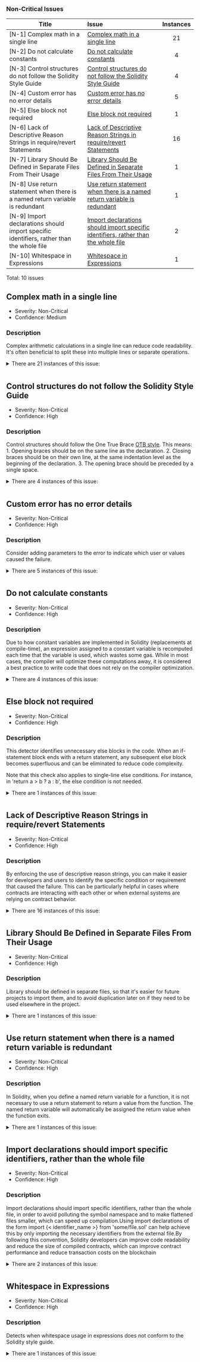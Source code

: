 
### Non-Critical Issues
|Title|Issue|Instances|
|-|:-|:-:|
|[N-1] Complex math in a single line | [Complex math in a single line](#complex-math-in-a-single-line) | 21 |
|[N-2] Do not calculate constants | [Do not calculate constants](#do-not-calculate-constants) | 4 |
|[N-3] Control structures do not follow the Solidity Style Guide | [Control structures do not follow the Solidity Style Guide](#control-structures-do-not-follow-the-solidity-style-guide) | 4 |
|[N-4] Custom error has no error details | [Custom error has no error details](#custom-error-has-no-error-details) | 5 |
|[N-5] Else block not required | [Else block not required](#else-block-not-required) | 1 |
|[N-6] Lack of Descriptive Reason Strings in require/revert Statements | [Lack of Descriptive Reason Strings in require/revert Statements](#lack-of-descriptive-reason-strings-in-requirerevert-statements) | 16 |
|[N-7] Library Should Be Defined in Separate Files From Their Usage | [Library Should Be Defined in Separate Files From Their Usage](#library-should-be-defined-in-separate-files-from-their-usage) | 1 |
|[N-8] Use return statement when there is a named return variable is redundant | [Use return statement when there is a named return variable is redundant](#use-return-statement-when-there-is-a-named-return-variablev) | 1 |
|[N-9] Import declarations should import specific identifiers, rather than the whole file | [Import declarations should import specific identifiers, rather than the whole file](#import-declarations-should-import-specific-identifiers-rather-than-the-whole-file) | 2 |
|[N-10] Whitespace in Expressions | [Whitespace in Expressions](#whitespace-in-expressions) | 1 |

Total: 10 issues

## Complex math in a single line
- Severity: Non-Critical
- Confidence: Medium

### Description
Complex arithmetic calculations in a single line can reduce code readability. It's often beneficial to split these into multiple lines or separate operations.

<details>

<summary>
There are 21 instances of this issue:

</summary>

###
- File: src/proteus/EvolvingProteus.sol
```
 
Line: 251          py_init >= MAX_PRICE_VALUE || py_final >= MAX_PRICE_VALUE
```

[https://github.com/code-423n4/2023-08-shell/blob/main/src/proteus/EvolvingProteus.sol#L251](https://github.com/code-423n4/2023-08-shell/blob/main/src/proteus/EvolvingProteus.sol#L251)


- File: src/proteus/EvolvingProteus.sol
```
 
Line: 252          px_init <= MIN_PRICE_VALUE || px_final <= MIN_PRICE_VALUE
```

[https://github.com/code-423n4/2023-08-shell/blob/main/src/proteus/EvolvingProteus.sol#L252](https://github.com/code-423n4/2023-08-shell/blob/main/src/proteus/EvolvingProteus.sol#L252)


- File: src/proteus/EvolvingProteus.sol
```
 
Line: 279          require(
            inputAmount < INT_MAX && xBalance < INT_MAX && yBalance < INT_MAX
        )
```

[https://github.com/code-423n4/2023-08-shell/blob/main/src/proteus/EvolvingProteus.sol#L279-L281](https://github.com/code-423n4/2023-08-shell/blob/main/src/proteus/EvolvingProteus.sol#L279-L281)


- File: src/proteus/EvolvingProteus.sol
```
 
Line: 319          require(
            outputAmount < INT_MAX && xBalance < INT_MAX && yBalance < INT_MAX
        )
```

[https://github.com/code-423n4/2023-08-shell/blob/main/src/proteus/EvolvingProteus.sol#L319-L321](https://github.com/code-423n4/2023-08-shell/blob/main/src/proteus/EvolvingProteus.sol#L319-L321)


- File: src/proteus/EvolvingProteus.sol
```
 
Line: 361          require(
            depositedAmount < INT_MAX &&
                xBalance < INT_MAX &&
                yBalance < INT_MAX &&
                totalSupply < INT_MAX
        )
```

[https://github.com/code-423n4/2023-08-shell/blob/main/src/proteus/EvolvingProteus.sol#L361-L366](https://github.com/code-423n4/2023-08-shell/blob/main/src/proteus/EvolvingProteus.sol#L361-L366)


- File: src/proteus/EvolvingProteus.sol
```
 
Line: 397          require(
            mintedAmount < INT_MAX &&
                xBalance < INT_MAX &&
                yBalance < INT_MAX &&
                totalSupply < INT_MAX
        )
```

[https://github.com/code-423n4/2023-08-shell/blob/main/src/proteus/EvolvingProteus.sol#L397-L402](https://github.com/code-423n4/2023-08-shell/blob/main/src/proteus/EvolvingProteus.sol#L397-L402)


- File: src/proteus/EvolvingProteus.sol
```
 
Line: 434          require(
            withdrawnAmount < INT_MAX &&
                xBalance < INT_MAX &&
                yBalance < INT_MAX &&
                totalSupply < INT_MAX
        )
```

[https://github.com/code-423n4/2023-08-shell/blob/main/src/proteus/EvolvingProteus.sol#L434-L439](https://github.com/code-423n4/2023-08-shell/blob/main/src/proteus/EvolvingProteus.sol#L434-L439)


- File: src/proteus/EvolvingProteus.sol
```
 
Line: 471          require(
            burnedAmount < INT_MAX &&
                xBalance < INT_MAX &&
                yBalance < INT_MAX &&
                totalSupply < INT_MAX
        )
```

[https://github.com/code-423n4/2023-08-shell/blob/main/src/proteus/EvolvingProteus.sol#L471-L476](https://github.com/code-423n4/2023-08-shell/blob/main/src/proteus/EvolvingProteus.sol#L471-L476)


- File: src/proteus/EvolvingProteus.sol
```
 
Line: 716          int256 disc = int256(Math.sqrt(uint256((bQuad**2 - (aQuad.muli(cQuad)*4)))))
```

[https://github.com/code-423n4/2023-08-shell/blob/main/src/proteus/EvolvingProteus.sol#L716](https://github.com/code-423n4/2023-08-shell/blob/main/src/proteus/EvolvingProteus.sol#L716)


- File: src/proteus/EvolvingProteus.sol
```
 
Line: 717          int256 r0 = (-bQuad*MULTIPLIER + disc*MULTIPLIER) / aQuad.mul(two).muli(MULTIPLIER)
```

[https://github.com/code-423n4/2023-08-shell/blob/main/src/proteus/EvolvingProteus.sol#L717](https://github.com/code-423n4/2023-08-shell/blob/main/src/proteus/EvolvingProteus.sol#L717)


- File: src/proteus/EvolvingProteus.sol
```
 
Line: 718          int256 r1 = (-bQuad*MULTIPLIER - disc*MULTIPLIER) / aQuad.mul(two).muli(MULTIPLIER)
```

[https://github.com/code-423n4/2023-08-shell/blob/main/src/proteus/EvolvingProteus.sol#L718](https://github.com/code-423n4/2023-08-shell/blob/main/src/proteus/EvolvingProteus.sol#L718)


- File: src/proteus/EvolvingProteus.sol
```
 
Line: 720          a < 0 && b < 0
```

[https://github.com/code-423n4/2023-08-shell/blob/main/src/proteus/EvolvingProteus.sol#L720](https://github.com/code-423n4/2023-08-shell/blob/main/src/proteus/EvolvingProteus.sol#L720)


- File: src/proteus/EvolvingProteus.sol
```
 
Line: 750          int256 f_0 = ((( x0  * MULTIPLIER ) / utility) + a_convert)
```

[https://github.com/code-423n4/2023-08-shell/blob/main/src/proteus/EvolvingProteus.sol#L750](https://github.com/code-423n4/2023-08-shell/blob/main/src/proteus/EvolvingProteus.sol#L750)


- File: src/proteus/EvolvingProteus.sol
```
 
Line: 751          int256 f_1 = ((MULTIPLIER * MULTIPLIER / f_0) -  b_convert)
```

[https://github.com/code-423n4/2023-08-shell/blob/main/src/proteus/EvolvingProteus.sol#L751](https://github.com/code-423n4/2023-08-shell/blob/main/src/proteus/EvolvingProteus.sol#L751)


- File: src/proteus/EvolvingProteus.sol
```
 
Line: 752          int256 f_2 = (f_1 * utility) / MULTIPLIER
```

[https://github.com/code-423n4/2023-08-shell/blob/main/src/proteus/EvolvingProteus.sol#L752](https://github.com/code-423n4/2023-08-shell/blob/main/src/proteus/EvolvingProteus.sol#L752)


- File: src/proteus/EvolvingProteus.sol
```
 
Line: 781          int256 f_0 = (( y0  * MULTIPLIER ) / utility) + b_convert
```

[https://github.com/code-423n4/2023-08-shell/blob/main/src/proteus/EvolvingProteus.sol#L781](https://github.com/code-423n4/2023-08-shell/blob/main/src/proteus/EvolvingProteus.sol#L781)


- File: src/proteus/EvolvingProteus.sol
```
 
Line: 782          int256 f_1 = ( ((MULTIPLIER)*(MULTIPLIER) / f_0) - a_convert )
```

[https://github.com/code-423n4/2023-08-shell/blob/main/src/proteus/EvolvingProteus.sol#L782](https://github.com/code-423n4/2023-08-shell/blob/main/src/proteus/EvolvingProteus.sol#L782)


- File: src/proteus/EvolvingProteus.sol
```
 
Line: 783          int256 f_2 = (f_1 * utility) / (MULTIPLIER)
```

[https://github.com/code-423n4/2023-08-shell/blob/main/src/proteus/EvolvingProteus.sol#L783](https://github.com/code-423n4/2023-08-shell/blob/main/src/proteus/EvolvingProteus.sol#L783)


- File: src/proteus/EvolvingProteus.sol
```
 
Line: 810          x < MIN_BALANCE || y < MIN_BALANCE
```

[https://github.com/code-423n4/2023-08-shell/blob/main/src/proteus/EvolvingProteus.sol#L810](https://github.com/code-423n4/2023-08-shell/blob/main/src/proteus/EvolvingProteus.sol#L810)


- File: src/proteus/EvolvingProteus.sol
```
 
Line: 838          roundedAbsoluteAmount =
                absoluteValue +
                (absoluteValue / BASE_FEE) +
                FIXED_FEE
```

[https://github.com/code-423n4/2023-08-shell/blob/main/src/proteus/EvolvingProteus.sol#L838-L841](https://github.com/code-423n4/2023-08-shell/blob/main/src/proteus/EvolvingProteus.sol#L838-L841)


- File: src/proteus/EvolvingProteus.sol
```
 
Line: 844          roundedAbsoluteAmount =
                absoluteValue -
                (absoluteValue / BASE_FEE) -
                FIXED_FEE
```

[https://github.com/code-423n4/2023-08-shell/blob/main/src/proteus/EvolvingProteus.sol#L844-L847](https://github.com/code-423n4/2023-08-shell/blob/main/src/proteus/EvolvingProteus.sol#L844-L847)


</details>

# 


## Control structures do not follow the Solidity Style Guide
- Severity: Non-Critical
- Confidence: High

### Description
Control structures should follow the One True Brace [OTB style](https://docs.soliditylang.org/en/latest/style-guide.html#control-structures). This means: 1. Opening braces should be on the same line as the declaration. 
2. Closing braces should be on their own line, at the same indentation level as the beginning of the declaration. 
3. The opening brace should be preceded by a single space.

<details>

<summary>
There are 4 instances of this issue:

</summary>

###
- File: src/proteus/EvolvingProteus.sol
```
 
Line: 506          function _swap(
        bool feeDirection,
        int256 specifiedAmount,
        int256 xi,
        int256 yi,
        SpecifiedToken specifiedToken
    ) internal view returns (int256 computedAmount) 
```
 These control structures in the function `_swap` should follow the One True Brace (OTB) style:

    - Line: 515:         {
    - Line: 525:         {

[https://github.com/code-423n4/2023-08-shell/blob/main/src/proteus/EvolvingProteus.sol#L506-L554](https://github.com/code-423n4/2023-08-shell/blob/main/src/proteus/EvolvingProteus.sol#L506-L554)


- File: src/proteus/EvolvingProteus.sol
```
 
Line: 563          function _reserveTokenSpecified(
        SpecifiedToken specifiedToken,
        int256 specifiedAmount,
        bool feeDirection,
        int256 si,
        int256 xi,
        int256 yi
    ) internal view returns (int256 computedAmount) 
```
 These control structures in the function `_reserveTokenSpecified` should follow the One True Brace (OTB) style:

    - Line: 575:         {

[https://github.com/code-423n4/2023-08-shell/blob/main/src/proteus/EvolvingProteus.sol#L563-L595](https://github.com/code-423n4/2023-08-shell/blob/main/src/proteus/EvolvingProteus.sol#L563-L595)


- File: src/proteus/EvolvingProteus.sol
```
 
Line: 796          function _checkAmountWithBalance(uint256 balance, uint256 amount)
        private
        pure
    
```
 These control structures in the function `_checkAmountWithBalance` should follow the One True Brace (OTB) style:

    - Line: 799:     {

[https://github.com/code-423n4/2023-08-shell/blob/main/src/proteus/EvolvingProteus.sol#L796-L801](https://github.com/code-423n4/2023-08-shell/blob/main/src/proteus/EvolvingProteus.sol#L796-L801)


- File: src/proteus/EvolvingProteus.sol
```
 
Line: 824          function _applyFeeByRounding(int256 amount, bool feeUp)
        private
        pure
        returns (int256 roundedAmount)
    
```
 These control structures in the function `_applyFeeByRounding` should follow the One True Brace (OTB) style:

    - Line: 828:     {

[https://github.com/code-423n4/2023-08-shell/blob/main/src/proteus/EvolvingProteus.sol#L824-L852](https://github.com/code-423n4/2023-08-shell/blob/main/src/proteus/EvolvingProteus.sol#L824-L852)


</details>

# 


## Custom error has no error details
- Severity: Non-Critical
- Confidence: High

### Description
Consider adding parameters to the error to indicate which user or values caused the failure.

<details>

<summary>
There are 5 instances of this issue:

</summary>

###
- File: src/proteus/EvolvingProteus.sol
```
 
Line: 222          error AmountError();
```

[https://github.com/code-423n4/2023-08-shell/blob/main/src/proteus/EvolvingProteus.sol#L222](https://github.com/code-423n4/2023-08-shell/blob/main/src/proteus/EvolvingProteus.sol#L222)


- File: src/proteus/EvolvingProteus.sol
```
 
Line: 226          error InvalidPrice();
```

[https://github.com/code-423n4/2023-08-shell/blob/main/src/proteus/EvolvingProteus.sol#L226](https://github.com/code-423n4/2023-08-shell/blob/main/src/proteus/EvolvingProteus.sol#L226)


- File: src/proteus/EvolvingProteus.sol
```
 
Line: 227          error MinimumAllowedPriceExceeded();
```

[https://github.com/code-423n4/2023-08-shell/blob/main/src/proteus/EvolvingProteus.sol#L227](https://github.com/code-423n4/2023-08-shell/blob/main/src/proteus/EvolvingProteus.sol#L227)


- File: src/proteus/EvolvingProteus.sol
```
 
Line: 228          error MaximumAllowedPriceExceeded();
```

[https://github.com/code-423n4/2023-08-shell/blob/main/src/proteus/EvolvingProteus.sol#L228](https://github.com/code-423n4/2023-08-shell/blob/main/src/proteus/EvolvingProteus.sol#L228)


- File: src/proteus/EvolvingProteus.sol
```
 
Line: 229          error MaximumAllowedPriceRatioExceeded();
```

[https://github.com/code-423n4/2023-08-shell/blob/main/src/proteus/EvolvingProteus.sol#L229](https://github.com/code-423n4/2023-08-shell/blob/main/src/proteus/EvolvingProteus.sol#L229)


</details>

# 

## Do not calculate constants
- Severity: Non-Critical
- Confidence: High

### Description
Due to how constant variables are implemented in Solidity (replacements at compile-time), an expression assigned to a constant variable is recomputed each time that the variable is used, which wastes some gas. While in most cases, the compiler will optimize these computations away, it is considered a best practice to write code that does not rely on the compiler optimization.

<details>

<summary>
There are 4 instances of this issue:

</summary>

###
- File: src/proteus/EvolvingProteus.sol
```
 
Line: 151          int256 constant MIN_BALANCE = 10**12
```

[https://github.com/code-423n4/2023-08-shell/blob/main/src/proteus/EvolvingProteus.sol#L151](https://github.com/code-423n4/2023-08-shell/blob/main/src/proteus/EvolvingProteus.sol#L151)


- File: src/proteus/EvolvingProteus.sol
```
 
Line: 181          uint256 constant MAX_BALANCE_AMOUNT_RATIO = 10**11
```

[https://github.com/code-423n4/2023-08-shell/blob/main/src/proteus/EvolvingProteus.sol#L181](https://github.com/code-423n4/2023-08-shell/blob/main/src/proteus/EvolvingProteus.sol#L181)


- File: src/proteus/EvolvingProteus.sol
```
 
Line: 191          uint256 constant FIXED_FEE = 10**9
```

[https://github.com/code-423n4/2023-08-shell/blob/main/src/proteus/EvolvingProteus.sol#L191](https://github.com/code-423n4/2023-08-shell/blob/main/src/proteus/EvolvingProteus.sol#L191)


- File: src/proteus/EvolvingProteus.sol
```
 
Line: 201          int256 constant MAX_PRICE_RATIO = 10**4
```

[https://github.com/code-423n4/2023-08-shell/blob/main/src/proteus/EvolvingProteus.sol#L201](https://github.com/code-423n4/2023-08-shell/blob/main/src/proteus/EvolvingProteus.sol#L201)


</details>

# 


## Else block not required
- Severity: Non-Critical
- Confidence: High

### Description
This detector identifies unnecessary else blocks in the code. When an if-statement block ends with a return statement, any subsequent else block becomes superfluous and can be eliminated to reduce code complexity. 

Note that this check also applies to single-line else conditions. For instance, in 'return a > b ? a : b', the else condition is not needed.

<details>

<summary>
There are 1 instances of this issue:

</summary>

###
- File: src/proteus/EvolvingProteus.sol
```
 
Line: 99          return self.px_init.mul(ABDK_ONE.sub(t(self))).add(self.px_final.mul(t(self)))
```
Should not be inside else block.
[https://github.com/code-423n4/2023-08-shell/blob/main/src/proteus/EvolvingProteus.sol#L99](https://github.com/code-423n4/2023-08-shell/blob/main/src/proteus/EvolvingProteus.sol#L99)


</details>

# 


## Lack of Descriptive Reason Strings in require/revert Statements
- Severity: Non-Critical
- Confidence: High

### Description
By enforcing the use of descriptive reason strings, you can make it easier for developers and users to identify the specific condition or requirement that caused the failure. This can be particularly helpful in cases where contracts are interacting with each other or when external systems are relying on contract behavior.

<details>

<summary>
There are 16 instances of this issue:

</summary>

###
- File: src/proteus/EvolvingProteus.sol
```
 
Line: 279          require(
            inputAmount < INT_MAX && xBalance < INT_MAX && yBalance < INT_MAX
        )
```
 add descriptive reason strings 

[https://github.com/code-423n4/2023-08-shell/blob/main/src/proteus/EvolvingProteus.sol#L279-L281](https://github.com/code-423n4/2023-08-shell/blob/main/src/proteus/EvolvingProteus.sol#L279-L281)


- File: src/proteus/EvolvingProteus.sol
```
 
Line: 296          require(result < 0)
```
 add descriptive reason strings 

[https://github.com/code-423n4/2023-08-shell/blob/main/src/proteus/EvolvingProteus.sol#L296](https://github.com/code-423n4/2023-08-shell/blob/main/src/proteus/EvolvingProteus.sol#L296)


- File: src/proteus/EvolvingProteus.sol
```
 
Line: 319          require(
            outputAmount < INT_MAX && xBalance < INT_MAX && yBalance < INT_MAX
        )
```
 add descriptive reason strings 

[https://github.com/code-423n4/2023-08-shell/blob/main/src/proteus/EvolvingProteus.sol#L319-L321](https://github.com/code-423n4/2023-08-shell/blob/main/src/proteus/EvolvingProteus.sol#L319-L321)


- File: src/proteus/EvolvingProteus.sol
```
 
Line: 336          require(result > 0)
```
 add descriptive reason strings 

[https://github.com/code-423n4/2023-08-shell/blob/main/src/proteus/EvolvingProteus.sol#L336](https://github.com/code-423n4/2023-08-shell/blob/main/src/proteus/EvolvingProteus.sol#L336)


- File: src/proteus/EvolvingProteus.sol
```
 
Line: 361          require(
            depositedAmount < INT_MAX &&
                xBalance < INT_MAX &&
                yBalance < INT_MAX &&
                totalSupply < INT_MAX
        )
```
 add descriptive reason strings 

[https://github.com/code-423n4/2023-08-shell/blob/main/src/proteus/EvolvingProteus.sol#L361-L366](https://github.com/code-423n4/2023-08-shell/blob/main/src/proteus/EvolvingProteus.sol#L361-L366)


- File: src/proteus/EvolvingProteus.sol
```
 
Line: 378          require(result > 0)
```
 add descriptive reason strings 

[https://github.com/code-423n4/2023-08-shell/blob/main/src/proteus/EvolvingProteus.sol#L378](https://github.com/code-423n4/2023-08-shell/blob/main/src/proteus/EvolvingProteus.sol#L378)


- File: src/proteus/EvolvingProteus.sol
```
 
Line: 397          require(
            mintedAmount < INT_MAX &&
                xBalance < INT_MAX &&
                yBalance < INT_MAX &&
                totalSupply < INT_MAX
        )
```
 add descriptive reason strings 

[https://github.com/code-423n4/2023-08-shell/blob/main/src/proteus/EvolvingProteus.sol#L397-L402](https://github.com/code-423n4/2023-08-shell/blob/main/src/proteus/EvolvingProteus.sol#L397-L402)


- File: src/proteus/EvolvingProteus.sol
```
 
Line: 414          require(result > 0)
```
 add descriptive reason strings 

[https://github.com/code-423n4/2023-08-shell/blob/main/src/proteus/EvolvingProteus.sol#L414](https://github.com/code-423n4/2023-08-shell/blob/main/src/proteus/EvolvingProteus.sol#L414)


- File: src/proteus/EvolvingProteus.sol
```
 
Line: 434          require(
            withdrawnAmount < INT_MAX &&
                xBalance < INT_MAX &&
                yBalance < INT_MAX &&
                totalSupply < INT_MAX
        )
```
 add descriptive reason strings 

[https://github.com/code-423n4/2023-08-shell/blob/main/src/proteus/EvolvingProteus.sol#L434-L439](https://github.com/code-423n4/2023-08-shell/blob/main/src/proteus/EvolvingProteus.sol#L434-L439)


- File: src/proteus/EvolvingProteus.sol
```
 
Line: 451          require(result < 0)
```
 add descriptive reason strings 

[https://github.com/code-423n4/2023-08-shell/blob/main/src/proteus/EvolvingProteus.sol#L451](https://github.com/code-423n4/2023-08-shell/blob/main/src/proteus/EvolvingProteus.sol#L451)


- File: src/proteus/EvolvingProteus.sol
```
 
Line: 471          require(
            burnedAmount < INT_MAX &&
                xBalance < INT_MAX &&
                yBalance < INT_MAX &&
                totalSupply < INT_MAX
        )
```
 add descriptive reason strings 

[https://github.com/code-423n4/2023-08-shell/blob/main/src/proteus/EvolvingProteus.sol#L471-L476](https://github.com/code-423n4/2023-08-shell/blob/main/src/proteus/EvolvingProteus.sol#L471-L476)


- File: src/proteus/EvolvingProteus.sol
```
 
Line: 488          require(result < 0)
```
 add descriptive reason strings 

[https://github.com/code-423n4/2023-08-shell/blob/main/src/proteus/EvolvingProteus.sol#L488](https://github.com/code-423n4/2023-08-shell/blob/main/src/proteus/EvolvingProteus.sol#L488)


- File: src/proteus/EvolvingProteus.sol
```
 
Line: 590          require(result < INT_MAX)
```
 add descriptive reason strings 

[https://github.com/code-423n4/2023-08-shell/blob/main/src/proteus/EvolvingProteus.sol#L590](https://github.com/code-423n4/2023-08-shell/blob/main/src/proteus/EvolvingProteus.sol#L590)


- File: src/proteus/EvolvingProteus.sol
```
 
Line: 658          require(sf >= MIN_BALANCE)
```
 add descriptive reason strings 

[https://github.com/code-423n4/2023-08-shell/blob/main/src/proteus/EvolvingProteus.sol#L658](https://github.com/code-423n4/2023-08-shell/blob/main/src/proteus/EvolvingProteus.sol#L658)


- File: src/proteus/EvolvingProteus.sol
```
 
Line: 661          require(result < INT_MAX)
```
 add descriptive reason strings 

[https://github.com/code-423n4/2023-08-shell/blob/main/src/proteus/EvolvingProteus.sol#L661](https://github.com/code-423n4/2023-08-shell/blob/main/src/proteus/EvolvingProteus.sol#L661)


- File: src/proteus/EvolvingProteus.sol
```
 
Line: 842          require(roundedAbsoluteAmount < INT_MAX)
```
 add descriptive reason strings 

[https://github.com/code-423n4/2023-08-shell/blob/main/src/proteus/EvolvingProteus.sol#L842](https://github.com/code-423n4/2023-08-shell/blob/main/src/proteus/EvolvingProteus.sol#L842)


</details>

# 


## Library Should Be Defined in Separate Files From Their Usage
- Severity: Non-Critical
- Confidence: High

### Description
Library should be defined in separate files, so that it's easier for future projects to import them, and to avoid duplication later on if they need to be used elsewhere in the project.

<details>

<summary>
There are 1 instances of this issue:

</summary>

###
- File: src/proteus/EvolvingProteus.sol
```
 
Line: 44          library LibConfig 
```

[https://github.com/code-423n4/2023-08-shell/blob/main/src/proteus/EvolvingProteus.sol#L44-L135](https://github.com/code-423n4/2023-08-shell/blob/main/src/proteus/EvolvingProteus.sol#L44-L135)


</details>

# 


## Use return statement when there is a named return variable is redundant
- Severity: Non-Critical
- Confidence: High

### Description
In Solidity, when you define a named return variable for a function, it is not necessary to use a return statement to return a value from the function. The named return variable will automatically be assigned the return value when the function exits.

<details>

<summary>
There are 1 instances of this issue:

</summary>

###
- File: src/proteus/EvolvingProteus.sol
```
 
Line: 663          return uf
```
 redundant return statements
 
[https://github.com/code-423n4/2023-08-shell/blob/main/src/proteus/EvolvingProteus.sol#L663](https://github.com/code-423n4/2023-08-shell/blob/main/src/proteus/EvolvingProteus.sol#L663)


</details>

# 


## Import declarations should import specific identifiers, rather than the whole file
- Severity: Non-Critical
- Confidence: High

### Description
Import declarations should import specific identifiers, rather than the whole file, in order to avoid polluting the symbol namespace and to make flattened files smaller, which can speed up compilation.Using import declarations of the form import {< identifier_name >} from 'some/file.sol' can help achieve this by only importing the necessary identifiers from the external file.By following this convention, Solidity developers can improve code readability and reduce the size of compiled contracts, which can improve contract performance and reduce transaction costs on the blockchain

<details>

<summary>
There are 2 instances of this issue:

</summary>

###
- File: src/proteus/EvolvingProteus.sol
```
 
Line: 6          import "abdk-libraries-solidity/ABDKMath64x64.sol";
```

[https://github.com/code-423n4/2023-08-shell/blob/main/src/proteus/EvolvingProteus.sol#L6](https://github.com/code-423n4/2023-08-shell/blob/main/src/proteus/EvolvingProteus.sol#L6)


- File: src/proteus/EvolvingProteus.sol
```
 
Line: 7          import "@openzeppelin/contracts/utils/math/Math.sol";
```

[https://github.com/code-423n4/2023-08-shell/blob/main/src/proteus/EvolvingProteus.sol#L7](https://github.com/code-423n4/2023-08-shell/blob/main/src/proteus/EvolvingProteus.sol#L7)


</details>

# 


## Whitespace in Expressions
- Severity: Non-Critical
- Confidence: High

### Description
Detects when whitespace usage in expressions does not conform to the Solidity style guide.

<details>

<summary>
There are 1 instances of this issue:

</summary>

###
- File: src/proteus/EvolvingProteus.sol
```
 
Line: 137          contract EvolvingProteus is ILiquidityPoolImplementation 
```

```
// @audit: whitespace inside parenthesis
Line: 600            int256 f_0 = ((( x0  * MULTIPLIER ) / utility) + a_convert);


// @audit: whitespace inside parenthesis
Line: 620            int256 f_0 = (( y0  * MULTIPLIER ) / utility) + b_convert;


// @audit: whitespace inside parenthesis
Line: 621            int256 f_1 = ( ((MULTIPLIER)*(MULTIPLIER) / f_0) - a_convert );


```
[https://github.com/code-423n4/2023-08-shell/blob/main/src/proteus/EvolvingProteus.sol#L137-L854](https://github.com/code-423n4/2023-08-shell/blob/main/src/proteus/EvolvingProteus.sol#L137-L854)


</details>

# 
